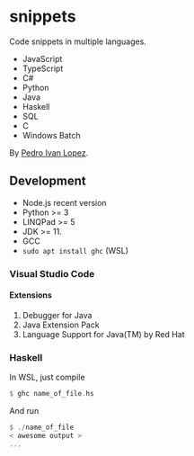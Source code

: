 # snippets

Code snippets in multiple languages.

- JavaScript
- TypeScript
- C#
- Python
- Java
- Haskell
- SQL
- C
- Windows Batch

By [Pedro Ivan Lopez](http://pedroivanlopez.com).

## Development

- Node.js recent version
- Python >= 3
- LINQPad >= 5
- JDK >= 11.
- GCC
- `sudo apt install ghc` (WSL)

### Visual Studio Code

#### Extensions

1. Debugger for Java
1. Java Extension Pack
1. Language Support for Java(TM) by Red Hat

### Haskell

In WSL, just compile

```haskell
$ ghc name_of_file.hs
```

And run

```haskell
$ ./name_of_file
< awesome output >
...
```
